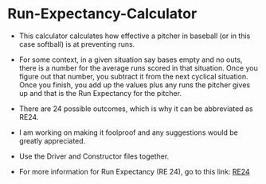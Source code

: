 # Run-Expectancy-Calculator

* This calculator calculates how effective a pitcher in baseball (or in this case softball) is at preventing runs. 

* For some context, in a given situation say bases empty and no outs, there is a number for the average runs scored in that situation. Once you figure out that number, you subtract it from the next cyclical situation. Once you finish, you add up the values plus any runs the pitcher gives up and that is the Run Expectancy for the pitcher.

* There are 24 possible outcomes, which is why it can be abbreviated as RE24. 

* I am working on making it foolproof and any suggestions would be greatly appreciated. 

* Use the Driver and Constructor files together.

* For more information for Run Expectancy (RE 24), go to this link: [RE24](https://library.fangraphs.com/misc/re24/)
